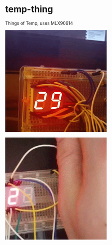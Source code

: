 # temp-thing
Things of Temp, uses MLX90614

![Image me](images/1.gif)

![Image me again](images/2.gif)
